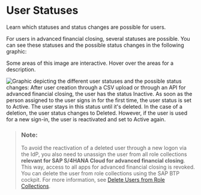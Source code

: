 <!-- loiof47623754bc143f3bb1c084d15f0cc6c -->

# User Statuses

Learn which statuses and status changes are possible for users.

For users in advanced financial closing, several statuses are possible. You can see these statuses and the possible status changes in the following graphic:



Some areas of this image are interactive. Hover over the areas for a description.

![Graphic depicting the different user statuses and the possible status changes: After user creation through a CSV upload
							or through an API for advanced financial
                                                closing, the user has the status
								Inactive. As soon as the person assigned to the user signs in for the first time, the user
							status is set to Active. The user stays in this status until it's deleted. In the case of a
							deletion, the user status changes to Deleted. However, if the user is used for a new sign-in, the
							user is reactivated and set to Active again.](images/Image_Map_User_Statuses_1055e04.png)

> ### Note:  
> To avoid the reactivation of a deleted user through a new logon via the IdP, you also need to unassign the user from all role collections **relevant for SAP S/4HANA Cloud for advanced financial closing**. This way, access to all apps for advanced financial closing is revoked. You can delete the user from role collections using the SAP BTP cockpit. For more information, see [Delete Users from Role Collections](https://help.sap.com/docs/BTP/65de2977205c403bbc107264b8eccf4b/4f8a242839a947f9a6f379650480c776.html).

